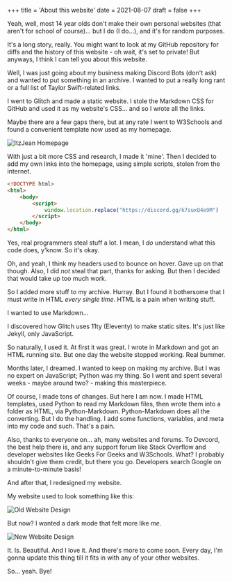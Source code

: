 +++
title = 'About this website'
date = 2021-08-07
draft = false
+++

<!-- meta:
- title: About this website
- template: archive
- date: 07. August 2021
- tags: features, public, development, html, python
- img-header: https://i.imgur.com/t41Tr8n.jpg
- img-alt: Photo by Jess Bailey on Unsplash
-->

Yeah, well, most 14 year olds don't make their own personal websites (that aren't for school of course)... but I do (I do...), and it's for random purposes.

It's a long story, really. You might want to look at my GitHub repository for diffs and the history of this website - oh wait, it's set to private! But anyways, I think I can tell you about this website.

Well, I was just going about my business making Discord Bots (don't ask) and wanted to put something in an archive. I wanted to put a really long rant or a full list of Taylor Swift-related links.

I went to Glitch and made a static website. I stole the Markdown CSS for GitHub and used it as my website's CSS... and so I wrote all the links.

Maybe there are a few gaps there, but at any rate I went to W3Schools and found a convenient template now used as my homepage.

![ItzJean Homepage](https://i.imgur.com/TxDM2sG.jpg)

With just a bit more CSS and research, I made it 'mine'. Then I decided to add my own links into the homepage, using simple scripts, stolen from the internet. 

```html
<!DOCTYPE html>
<html>
    <body>
        <script>
            window.location.replace("https://discord.gg/k7suxQ4e9M")
        </script>
    </body>
</html>
```

Yes, real programmers steal stuff a lot. I mean, I *do* understand what this code does, y'know. So it's okay.

Oh, and yeah, I think my headers used to bounce on hover. Gave up on that though. Also, I did *not* steal that part, thanks for asking. But then I decided that would take up too much work.

So I added more stuff to my archive. Hurray. But I found it bothersome that I must write in HTML *every single time*. HTML is a pain when writing stuff.

I wanted to use Markdown...

I discovered how Glitch uses 11ty (Eleventy) to make static sites. It's just like Jekyll, only JavaScript.

So naturally, I used it. At first it was great. I wrote in Markdown and got an HTML running site. But one day the website stopped working. Real bummer.

Months later, I dreamed. I wanted to keep on making my archive. But I was no expert on JavaScript; Python was my thing. So I went and spent several weeks - maybe around two? - making this masterpiece.

Of course, I made tons of changes. But here I am now. I made HTML templates, used Python to read my Markdown files, then wrote them into a folder as HTML, via Python-Markdown. Python-Markdown does all the converting. But I do the handling. I add some functions, variables, and meta into my code and such. That's a pain.

Also, thanks to everyone on... ah, many websites and forums. To Devcord, the best help there is, and any support forum like Stack Overflow and developer websites like Geeks For Geeks and W3Schools. What? I probably shouldn't give them credit, but there you go. Developers search Google on a minute-to-minute basis!

And after that, I redesigned my website.

My website used to look something like this:

![Old Website Design](https://i.imgur.com/pdgUWTA.png)

But now? I wanted a dark mode that felt more like *me*.

![New Website Design](https://i.imgur.com/1VwTZt6.png)

It. Is. Beautiful. And I love it. And there's more to come soon. Every day, I'm gonna update this thing till it fits in with any of your other websites.

So... yeah. Bye!
